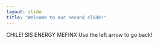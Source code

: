 ```yaml
---
layout: slide
title: "Welcome to our second slide!"
---
```

CHILE! SIS ENERGY MEFINX
Use the left arrow to go back!
